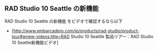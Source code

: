 ## RAD Studio 10 Seattle の新機能

RAD Studio 10 Seattle の新機能 をビデオで確認するなら以下

* [http://www.embarcadero.com/jp/products/rad-studio/product-tour#wnew-videos:title=RAD Studio 10 Seattle 製品ツアー：RAD Studio 10 Seattle新機能ビデオ]

